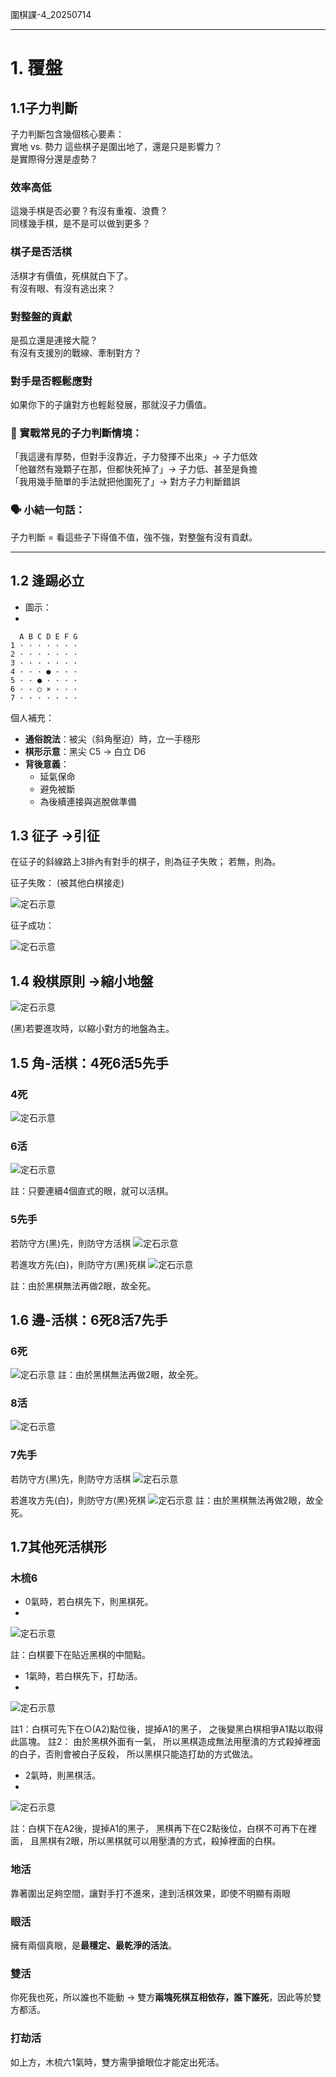 圍棋課-4_20250714

---

# 1. 覆盤

## 1.1子力判斷

子力判斷包含幾個核心要素：  
實地 vs. 勢力 
這些棋子是圍出地了，還是只是影響力？  
是實際得分還是虛勢？  

### 效率高低  
這幾手棋是否必要？有沒有重複、浪費？  
同樣幾手棋，是不是可以做到更多？  

### 棋子是否活棋  
活棋才有價值，死棋就白下了。  
有沒有眼、有沒有逃出來？  

### 對整盤的貢獻  
是孤立還是連接大龍？  
有沒有支援別的戰線、牽制對方？  

### 對手是否輕鬆應對  
如果你下的子讓對方也輕鬆發展，那就沒子力價值。  

### 🧠 實戰常見的子力判斷情境：  
「我這邊有厚勢，但對手沒靠近，子力發揮不出來」→ 子力低效  
「他雖然有幾顆子在那，但都快死掉了」→ 子力低、甚至是負擔  
「我用幾手簡單的手法就把他圍死了」→ 對方子力判斷錯誤  

### 🗣 小結一句話：  
子力判斷 = 看這些子下得值不值，強不強，對整盤有沒有貢獻。


---
## 1.2 逢踢必立
- 圖示：
- 
```
  A B C D E F G
1 · · · · · · ·
2 · · · · · · ·
3 · · · · · · ·
4 · · · ● · · ·
5 · · ● · · · ·
6 · · ○ × · · ·
7 · · · · · · ·
```

個人補充：
- **通俗說法**：被尖（斜角壓迫）時，立一手穩形
- **棋形示意**：黑尖 C5 → 白立 D6
- **背後意義**：
    - 延氣保命
    - 避免被斷
    - 為後續連接與逃脫做準備
## 1.3 征子 ->引征
在征子的斜線路上3排內有對手的棋子，則為征子失敗；
若無，則為。

征子失敗： (被其他白棋接走)

![定石示意](./圍棋課-4/征子-失敗.png)

征子成功：

![定石示意](./圍棋課-4/征子-成功.png)


## 1.4 殺棋原則 ->縮小地盤
![定石示意](./圍棋課-4/殺棋-縮小地盤.png)

(黑)若要進攻時，以縮小對方的地盤為主。

## 1.5 角-活棋：4死6活5先手
### 4死
![定石示意](./圍棋課-4/角上要活棋-4死.png)

### 6活
![定石示意](./圍棋課-4/角上要活棋-6活.png)

註：只要連續4個直式的眼，就可以活棋。

### 5先手

若防守方(黑)先，則防守方活棋
![定石示意](./圍棋課-4/角上要活棋-5先手-活.png)

若進攻方先(白)，則防守方(黑)死棋
![定石示意](./圍棋課-4/角上要活棋-5先手-死.png)

註：由於黑棋無法再做2眼，故全死。

## 1.6 邊-活棋：6死8活7先手
### 6死
![定石示意](./圍棋課-4/邊上要活棋-6死.png)
註：由於黑棋無法再做2眼，故全死。

### 8活
![定石示意](./圍棋課-4/邊上要活棋-8活.png)

### 7先手
若防守方(黑)先，則防守方活棋
![定石示意](./圍棋課-4/邊上要活棋-7先手-活.png)

若進攻方先(白)，則防守方(黑)死棋
![定石示意](./圍棋課-4/邊上要活棋-7先手-死.png)
註：由於黑棋無法再做2眼，故全死。


## 1.7其他死活棋形
### 木梳6

-  0氣時，若白棋先下，則黑棋死。
- 
![定石示意](./圍棋課-4/木梳6-0氣-白棋先-死.png)

註：白棋要下在貼近黑棋的中間點。

-  1氣時，若白棋先下，打劫活。
- 
![定石示意](./圍棋課-4/木梳6-1氣-白棋先-打劫活.png)

註1：白棋可先下在○(A2)點位後，提掉A1的黑子，
之後變黑白棋相爭A1點以取得此區塊。
註2：
由於黑棋外面有一氣，
所以黑棋造成無法用壓潰的方式殺掉裡面的白子，否則會被白子反殺，
所以黑棋只能造打劫的方式做法。

-  2氣時，則黑棋活。
- 
![定石示意](./圍棋課-4/木梳6-2氣-活.png)

註：白棋下在A2後，提掉A1的黑子，
黑棋再下在C2點後位，白棋不可再下在裡面，
且黑棋有2眼，所以黑棋就可以用壓潰的方式，殺掉裡面的白棋。



### 地活
靠著圍出足夠空間，讓對手打不進來，達到活棋效果，即使不明顯有兩眼

### 眼活
擁有兩個真眼，是**最穩定、最乾淨的活法**。

### 雙活
你死我也死，所以誰也不能動 → 雙方**兩塊死棋互相依存，誰下誰死**，因此等於雙方都活。

### 打劫活
如上方，木梳六1氣時，雙方需爭搶眼位才能定出死活。



